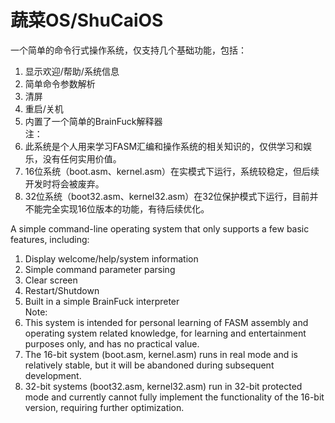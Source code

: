 # 蔬菜OS/ShuCaiOS
一个简单的命令行式操作系统，仅支持几个基础功能，包括：
1. 显示欢迎/帮助/系统信息
2. 简单命令参数解析
3. 清屏
4. 重启/关机
5. 内置了一个简单的BrainFuck解释器  
注：
1. 此系统是个人用来学习FASM汇编和操作系统的相关知识的，仅供学习和娱乐，没有任何实用价值。
2. 16位系统（boot.asm、kernel.asm）在实模式下运行，系统较稳定，但后续开发时将会被废弃。
3. 32位系统（boot32.asm、kernel32.asm）在32位保护模式下运行，目前并不能完全实现16位版本的功能，有待后续优化。

A simple command-line operating system that only supports a few basic features, including:
1. Display welcome/help/system information
2. Simple command parameter parsing
3. Clear screen
4. Restart/Shutdown
5. Built in a simple BrainFuck interpreter  
Note:
1. This system is intended for personal learning of FASM assembly and operating system related knowledge, for learning and entertainment purposes only, and has no practical value.
2. The 16-bit system (boot.asm, kernel.asm) runs in real mode and is relatively stable, but it will be abandoned during subsequent development.
3. 32-bit systems (boot32.asm, kernel32.asm) run in 32-bit protected mode and currently cannot fully implement the functionality of the 16-bit version, requiring further optimization.
